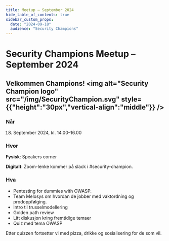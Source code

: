 ```yaml
---
title: Meetup – September 2024
hide_table_of_contents: true
sidebar_custom_props:
  date: "2024-09-18"
  audience: "Security Champions"
---
```


# Security Champions Meetup – September 2024

## Velkommen Champions! <img alt="Security Champion logo" src="/img/SecurityChampion.svg" style={{"height":"30px","vertical-align":"middle"}} />

### Når

18. September 2024, kl. 14.00–16.00

### Hvor

**Fysisk**: Speakers corner

**Digitalt**: Zoom-lenke kommer på slack i #security-champion.

### Hva

- Pentesting for dummies with OWASP.
- Team Melosys om hvordan de jobber med vaktordning og prodoppfølging.
- Intro til trusselmodellering
- Golden path review
- Litt diskusjon kring fremtidige temaer
- Quiz med tema OWASP

Etter quizzen fortsetter vi med pizza, drikke og sosialisering for de som vil.
